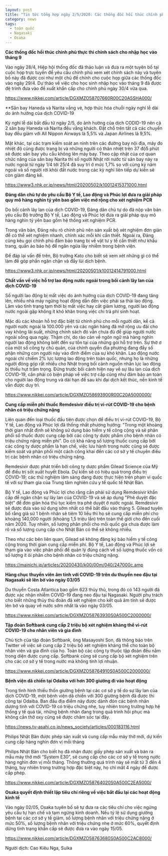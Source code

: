 ```yaml
---
layout: post
title: "Tin tức tổng hợp ngày 2/5/2020: Các thống đốc hối thúc chình phủ thực thi chính sách cho nhập học vào tháng 9"
category: news
tags: 
  - toàn quốc
  - Nagasaki
  - Osaka
---
```

**Các thống đốc hối thúc chính phủ thực thi chính sách cho nhập học vào tháng 9**

Vào ngày 28/4, Hiệp hội thống đốc đã thảo luận và đưa ra một tuyên bố tại cuộc họp trực tuyến để yêu cầu chính phủ xem xét chính sách này và tuyên bố này đã được coi như một chủ đề chính cho cuộc họp giữa các thống đốc vào ngày 29/4. Dự thảo về việc cho học sinh nhập học vào tháng 9 đã được đệ trình đưa vào đề xuất khẩn cấp cho chính phủ ngày 30/4 vừa qua. 

<https://www.nikkei.com/article/DGXMZO58707660R00C20A5SHA000/>

**Sân bay Haneda và Narita vắng vẻ, hợp thức hóa chuỗi ngày nghỉ lễ dài do ảnh hưởng của dịch COVID-19

Kỳ nghỉ lễ dài bắt đầu từ ngày 2/5, do ảnh hưởng của dịch CODID-19 nên cả 2 sân bay Haneda và Narita đều vắng khách. Đặt chỗ trên tất cả các chuyến bay đều giảm với All Nippon Airways là 5,5% và Japan Airlines là 9,5%.

Mặt khác, tại các trạm kiểm soát an ninh trên các đường bay nội địa, máy đo nhiệt độ cũng được trang bị và những người có thân nhiệt trên 37 độ5 phút sẽ được sân bay yêu cầu không lên máy bay. Theo cập nhật của cơ quan chức năng của sân bay Narita thì số người Nhật rời nước từ sân bay này ra nước ngoài từ ngày 1/4 tới 25/4 đã suy trì ở mức 1,7% so với cùng kỳ năm ngoái và số người rời khỏi đất nước trong các kỳ nghỉ liên tiếp dự kiến sẽ còn giảm đáng kể.

<https://www3.nhk.or.jp/news/html/20200502/k10012415371000.html>

**Đảng dân chủ tự do yêu cầu Bộ Y tế, Lao động và Phúc lợi đưa ra giải pháp quy mô hàng nghìn tỷ yên bao gồm việc mở rộng cho xét nghiệm PCR**

Do bối cảnh lây lan của dịch COVID-19, Đảng dân chủ tự do đã nộp văn bản yêu cầu Bộ trưởng Bộ Y tế, Lao động và Phúc lợi đưa ra giải pháp quy mô hàng nghìn tỷ yên bao gồm hệ thống xét nghiệm PCR. 

Trong văn bản, Đảng nêu rõ chính phủ nên sản xuất bộ xét nghiệm đơn giản để có thể xét nghiệm nhanh, chính xác mỗi khi cần thiết. Ngoài ra, Đảng cũng kêu gọi chính phủ đảm bảo trang bị về vật tư y tế cần thiết như khẩu trang, quần áo bảo hộ để ngăn ngừa lây nhiễm trong bệnh viện.

Để đáp lại vấn đề trên, Bộ trưởng Kato cho biết sẽ xem xét những gì có thể làm để góp phần ngăn chặn và đẩy lùi dịch bệnh.

<https://www3.nhk.or.jp/news/html/20200501/k10012414791000.html>

**Chất vấn về việc hỗ trợ lao động nước ngoài trong bối cảnh lây lan của dịch COVID-19**

Số người lao động bị mất việc do ảnh hưởng của dịch COVID-19 đang tăng lên, nhiều nhà máy ngừng hoạt động dẫn đến việc phải sa thải lao động. Lâm vào tình trạng tạm thời bị mất việc hay cắt giảm lương, người lao động nước ngoài gặp không ít khó khăn trong việc chi trả phí sinh hoạt.

Mặc dù các khoản hỗ trợ đặc biệt từ chính phủ cho mỗi người dân, kể cả người nước ngoài là 100.000 yên và các ngân hàng đã mở rộng ưu đãi cho vay không lãi suất, những chính sách đó vẫn chưa đủ để giúp người nước ngoài sống qua ngày. Thậm chí, do rào cản về ngôn ngữ mà hàng nghìn người lao động không biết đến sự tồn tại của những gói hỗ trợ trên. Sự thờ ơ của một số công ty chủ quản, của chính quyền địa phương đang đẩy số phận những con người này vào đỉnh điểm của sự khó khăn. Lao động nước ngoài chỉ chiếm 2% lực lượng lao động trên toàn quốc, nhưng họ là những người đóng góp rất nhiều cho Nhật trong bối cảnh nguồn nhân lực lao động bị thiếu hụt trầm trọng. Đứng trước bối cảnh hiện nay về sự lâu lan của dịch COVID-19, cần phải có biện pháp về việc trợ cấp cũng như đảm bảo an toàn cho người lao động trung và dài hạn để sau khi đại dịch kết thúc, nền kinh tế vẫn được duy trì. 

<https://www.nikkei.com/article/DGXMZO58693900R00C20A5000000/>

**Cung cấp miễn phí thuốc Remdesivir điều trị vi-rút COVID-19 cho bệnh nhân có triệu chứng nặng**

Liên quan đến loại thuốc đầu tiên được chọn để điều trị vi-rút COVID-19, Bộ Y tế, Lao động và Phúc lợi đã thống nhất phương hướng: "Trong một khoảng thời gian nhất định sẽ không sử dụng bảo hiểm y tế công cộng và sẽ phân phối số thuốc được cung cấp bởi các công ty dược phẩm cho bệnh nhân có triệu chứng nặng miễn phí”. Do có khả năng số lượng thuốc cung cấp bởi các công ty dược phẩm là hạn chế, việc lưu hành trong nước cũng sẽ được kiểm soát và phân phối một cách công khai đến các cơ sở y tế chuyên điều trị các bệnh nhân có triệu chứng nặng.

Remdesivir được phát triển bởi công ty dược phẩm Gilead Science của Mỹ để điều trị sốt xuất huyết Ebola. Dự kiến ​​sẽ có hiệu quả trong điều trị COVID-19; các thử nghiệm lâm sàng đang được thực hiện trên phạm vi quốc tế với sự tham gia của Trung tâm nghiên cứu y tế quốc tế Nhật Bản.

Bộ Y tế, Lao động và Phúc lợi cho rằng cần phải sử dụng Remdesivir khẩn cấp để ngăn chặn sự lây lan của COVID-19 và sẽ áp dụng "Phê duyệt đặc biệt" để đơn giản hóa thủ tục kiểm tra phê duyệt ở nước ngoài. Remdesivir sẽ được đưa vào sử dụng sớm nhất có thể bắt đầu vào tháng 5. Gilead tuyên bố rằng giả sử 1 bệnh nhân sẽ tiêm 10 liều thì họ sẽ cung cấp miễn phí cho khoảng 140,000 người (khoảng 1,5 triệu lần) trên toàn thế giới cho đến cuối năm 2020. Tuy nhiên, số lượng phân phối cho mỗi quốc gia chưa được làm rõ và số lượng cung cấp cho Nhật Bản có thể sẽ không nhiều. 

Theo như các bên liên quan, Gilead sẽ không đăng ký bảo hiểm y tế công cộng trong thời gian cung cấp miễn phí. Bộ Y tế, Lao động và Phúc lợi sẽ tham gia vào việc phân phối để quản lý đúng cách về số lượng thuốc vốn có số lượng ít ỏi phân cho bệnh nhân có triệu chứng nặng.

<https://mainichi.jp/articles/20200430/k00/00m/040/247000c.amp>

**Hàng chục thuyền viên âm tính với COVID-19 trên du thuyền neo đậu tại Nagasaki sẽ lên bờ vào ngày 03/05**

Du thuyền Costa Atlantica bao gồm 623 thủy thủ, trong đó có 143 người đã được xác nhận nhiễm COVID-19 đang neo đậu tại Nagasaki. Người phụ trách cho biết những thủy thủ đoàn đã xét nghiệm cho kết quả âm tính sẽ được lên bờ và quay về nước sớm nhất là vào ngày 03/05.

<https://www.nikkei.com/article/DGXMZO58763930S0A500C2000000/>

**Tập đoàn Softbank cung cấp 2 triệu bộ xét nghiệm kháng thể vi-rút COVID-19 cho nhân viên và gia đình**

Chủ tịch của tập đoàn Softbank, ông Masayoshi Son, đã thông báo trên Twitter về việc sẽ cung cấp 2 triệu bộ xét nghiệm kháng thể cho toàn bộ nhân viên và gia đình của họ. Toàn bộ các công ty thuộc tập đoàn đều nằm trong diện được cung cấp. Softbank cũng sẽ cung cấp bộ xét nghiệm trên cho các cơ sở y tế trong nước mà không tính lợi nhuận.

<https://www.nikkei.com/article/DGXMZO58764910S0A500C2000000/>

**Bệnh viện dã chiến tại Odaiba với hơn 300 giường đi vào hoạt động**

Trong tình hình thiếu thốn giường bệnh tại các cơ sở y tế do sự lây lan của dịch COVID-19, một bệnh viện dã chiến với 300 giường bệnh đã được thi công tại Odaiba. Ban đầu địa điểm này được dành đón các bệnh nhân dương tính với COVID-19 có triệu chứng nhẹ, tuy nhiên trong trường hợp hệ thống y tế quá tải, những bệnh nhân đang trong quá trình hồi phục mà không cần thở oxy cũng sẽ được chăm sóc tại đây.

<https://news.tv-asahi.co.jp/news_society/articles/000183116.html>

Philips Nhật Bản được phép sản xuất và cung cấp mẫu máy thở mới, dự kiến cung cấp hàng nghìn đơn vị mỗi tháng

Philips Nhật Bản cho biết họ đã nhận được giấy phép sản xuất và bán ra mẫu máy thở mới “System E30”, sẽ cung cấp cho các cơ sở y tế trong nước hàng nghìn đơn vị mỗi tháng. Thông thường quá trình này sẽ mất từ 3 đến 4 tháng, tuy nhiên trong trường hợp đặc biệt này, họ chỉ mất 4 ngày để được cấp phép. 

<https://www.nikkei.com/article/DGXMZO58764020S0A500C2EA5000/>

**Osaka quyết định thiết lập tiêu chí riêng về việc bắt đầu lại các hoạt động kinh tế**

Vào ngày 02/05, Osaka tuyên bố sẽ tự đưa ra các tiêu chí cho việc ngừng yêu cầu tự hạn chế và tạm ngừng kinh doanh. Nếu tỷ lệ sử dụng giường bệnh tại các cơ sở y tế giảm, số lượng bệnh nhân với triệu chứng nặng ở mức 50%, số lượng bệnh nhân với triệu chứng nhẹ ở mức 60%, quyết định dừng tình trạng khẩn cấp sẽ được đưa ra vào ngày 15/05.

<https://www.nikkei.com/article/DGXMZO58763680S0A500C2AC8000/>

Người dịch: Cao Kiêu Nga, Suika

